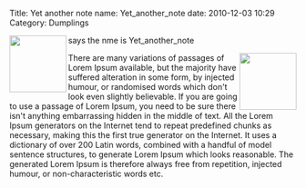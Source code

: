 Title: Yet another note
name: Yet_another_note
date: 2010-12-03 10:29
Category: Dumplings

<img align="left" width="100" height="100" src=/images/right_one.png>says the nme is Yet_another_note

<p>
<img align="right" width="100" height="100" src=/images/right_one.png>There are many variations of passages of Lorem Ipsum available, but the majority have suffered alteration in some form, by injected humour, or randomised words which don't look even slightly believable. If you are going to use a passage of Lorem Ipsum, you need to be sure there isn't anything embarrassing hidden in the middle of text. All the Lorem Ipsum generators on the Internet tend to repeat predefined chunks as necessary, making this the first true generator on the Internet. It uses a dictionary of over 200 Latin words, combined with a handful of model sentence structures, to generate Lorem Ipsum which looks reasonable. The generated Lorem Ipsum is therefore always free from repetition, injected humour, or non-characteristic words etc.</p>